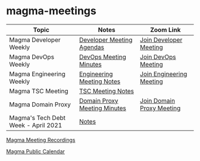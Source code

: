 # magma-meetings

Topic | Notes | Zoom Link
---|---|---
Magma Developer Weekly | [Developer Meeting Agendas](https://etherpad.opendev.org/p/Magma_Gateways_Weekly_Meeting) | [Join Developer Meeting](https://zoom.us/j/97365660313?pwd=bVVjWnh3L1lFeGZIV1ZyNVZBcDJ0Zz09)
Magma DevOps Weekly | [DevOps Meeting Minutes](https://docs.google.com/document/d/1Xb1TGpMPoEWAA2QtGhOBLqEgvY9j-oe2C4MBAHcHk_k/edit) | [Join DevOps Meeting](https://zoom.us/j/98475167675?pwd=SCs3N0pHQTR5ekhqRXFwL0NlOHBQdz09)
Magma Engineering Weekly | [Engineering Meeting Notes](https://etherpad.opendev.org/p/magmaweekly_notes) | [Join Engineering Meeting](https://zoom.us/j/94414484599?pwd=dDhja2o0NW9rT256U0ZydmdzeGV6dz09)
Magma TSC Meeting | [TSC Meeting Notes](https://etherpad.opendev.org/p/magma_tsc_meeting_notes)
Magma Domain Proxy | [Domain Proxy Meeting Minutes](https://etherpad.opendev.org/p/magma-domain-proxy) | [Join Domain Proxy Meeting](https://meet.google.com/pzv-hduz-gqd)
Magma's Tech Debt Week - April 2021 | [Notes](https://etherpad.opendev.org/p/mamga-tdw-apr-2021)

[Magma Meeting Recordings](https://etherpad.opendev.org/p/magmaweekly_recordings)

[Magma Public Calendar](https://calendar.google.com/calendar/u/0/embed?src=c_gbiu1t7a67ika1th2smldeh19s@group.calendar.google.com)

